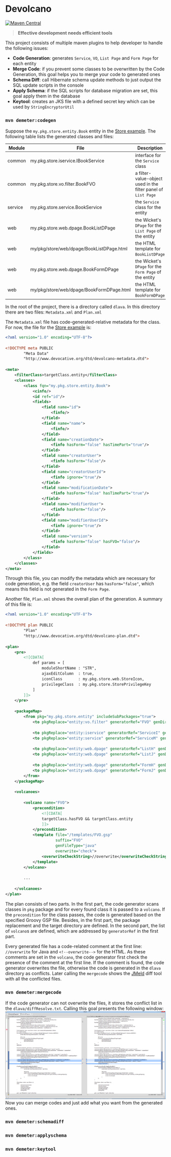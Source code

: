 # Devolcano

[![Maven Central](https://maven-badges.herokuapp.com/maven-central/org.devocative/demeter-maven-plugin/badge.svg)](https://maven-badges.herokuapp.com/maven-central/org.devocative/demeter-maven-plugin)

>**Effective development needs efficient tools**

This project consists of multiple maven plugins to help developer to handle the following issues:
- **Code Generation**: generates `Service`, `VO`, `List Page` and `Form Page` for each entity
- **Merge Code**: if you prevent some classes to be overwritten by the Code Generation, this goal helps you to merge your code to generated ones
- **Schema Diff**: call Hibernate schema update methods to just output the SQL update scripts in the console
- **Apply Schema**: if the SQL scripts for database migration are set, this goal apply them in the database
- **Keytool**: creates an JKS file with a defined secret key which can be used by `StringEncryptorUtil`

### `mvn demeter:codegen`
Suppose the `my.pkg.store.entity.Book` entity in the [Store example](https://github.com/mbizhani/Demeter). The following table lists the generated classes and files:

Module | File | Description
------ | ---- | -----------
common | my.pkg.store.iservice.IBookService | interface for the `Service` class
common | my.pkg.store.vo.filter.BookFVO | a filter-value-object used in the filter panel of `List Page`
service | my.pkg.store.service.BookService | the `Service` class for the entity
web | my.pkg.store.web.dpage.BookListDPage | the Wicket's `DPage` for the `List Page` of the entity
web | my/pkg/store/web/dpage/BookListDPage.html | the HTML template for `BookListDPage`
web | my.pkg.store.web.dpage.BookFormDPage | the Wicket's `DPage` for the `Form Page` of the entity
web | my/pkg/store/web/dpage/BookFormDPage.html | the HTML template for `BookFormDPage`

In the root of the project, there is a directory called `dlava`. In this directory there are two files: `Metadata.xml` and `Plan.xml`

The `Metadata.xml` file has code-generated-relative metadata for the class. For now, the file for the [Store example](https://github.com/mbizhani/Demeter) is:
```xml
<?xml version="1.0" encoding="UTF-8"?>

<!DOCTYPE meta PUBLIC
		"Meta Data"
		"http://www.devocative.org/dtd/devolcano-metadata.dtd">

<meta>
	<filterClass>targetClass.entity</filterClass>
	<classes>
		<class fqn="my.pkg.store.entity.Book">
			<cinfo/>
			<id ref="id"/>
			<fields>
				<field name="id">
					<finfo/>
				</field>
				<field name="name">
					<finfo/>
				</field>
				<field name="creationDate">
					<finfo hasForm="false" hasTimePart="true"/>
				</field>
				<field name="creatorUser">
					<finfo hasForm="false"/>
				</field>
				<field name="creatorUserId">
					<finfo ignore="true"/>
				</field>
				<field name="modificationDate">
					<finfo hasForm="false" hasTimePart="true"/>
				</field>
				<field name="modifierUser">
					<finfo hasForm="false"/>
				</field>
				<field name="modifierUserId">
					<finfo ignore="true"/>
				</field>
				<field name="version">
					<finfo hasForm="false" hasFVO="false"/>
				</field>
			</fields>
		</class>
	</classes>
</meta>
```
Through this file, you can modify the metadata which are necessary for code generation, e.g. the field `creatorUser` has `hasForm="false"`,
which means this field is not generated in the `Form Page`.

Another file, `Plan.xml` shows the overall plan of the generation. A summary of this file is:
```xml
<?xml version="1.0" encoding="UTF-8"?>

<!DOCTYPE plan PUBLIC
		"Plan"
		"http://www.devocative.org/dtd/devolcano-plan.dtd">

<plan>
	<pre>
		<![CDATA[
			def params = [
				moduleShortName : "STR",
				ajaxEditColumn  : true,
				iconClass       : my.pkg.store.web.StoreIcon,
				privilegeClass  : my.pkg.store.StorePrivilegeKey
			]
		]]>
	</pre>

	<packageMap>
		<from pkg="my.pkg.store.entity" includeSubPackages="true">
			<to pkgReplace="entity:vo.filter" generatorRef="FVO" genDir="common/src/main/java"/>

			<to pkgReplace="entity:iservice" generatorRef="ServiceI" genDir="common/src/main/java"/>
			<to pkgReplace="entity:service" generatorRef="ServiceM" genDir="service/src/main/java"/>

			<to pkgReplace="entity:web.dpage" generatorRef="ListH" genDir="web/src/main/java"/>
			<to pkgReplace="entity:web.dpage" generatorRef="ListJ" genDir="web/src/main/java"/>

			<to pkgReplace="entity:web.dpage" generatorRef="FormH" genDir="web/src/main/java"/>
			<to pkgReplace="entity:web.dpage" generatorRef="FormJ" genDir="web/src/main/java"/>
		</from>
	</packageMap>

	<volcanoes>

		<volcano name="FVO">
			<precondition>
				<![CDATA[
				targetClass.hasFVO && targetClass.entity
				]]>
			</precondition>
			<template file="/templates/FVO.gsp"
					  suffix="FVO"
					  genFileType="java"
					  overwrite="check">
				<overwriteCheckString>//overwrite</overwriteCheckString>
			</template>
		</volcano>

		...

	</volcanoes>
</plan>
```

The plan consists of two parts. In the first part, the code generator scans classes in `pkg` package and for every found class it is passed to a `volcano`.
If the `precondition` for the class passes, the code is generated based on the specified Groovy GSP file. Besides, in the first part, the package replacement and the target directory are defined.
In the second part, the list of `volcano`s are defined, which are addressed by `generatorRef` in the first part.

Every generated file has a code-related comment at the first line: `//overwrite` for Java and `<!--overwrite-->` for the HTML. As these comments are set in the `volcano`,
the code generator first check the presence of the comment at the first line. If the comment is found, the code generator overwrites the file, otherwise the code is generated
in the `dlava` directory as conflicts. Later calling the `mergecode` shows the [JMeld](https://github.com/albfan/jmeld) diff tool with all the conflicted files.

### `mvn demeter:mergecode`
If the code generator can not overwrite the files, it stores the conflict list in the `dlava/diffResolve.txt`. Calling this goal presents the following window:
![JMeld Diff Tool](/doc/img/jmeld-diff.png)
Now you can merge codes and just add what you want from the generated ones.

### `mvn demeter:schemadiff`

### `mvn demeter:applyschema`

### `mvn demeter:keytool`
